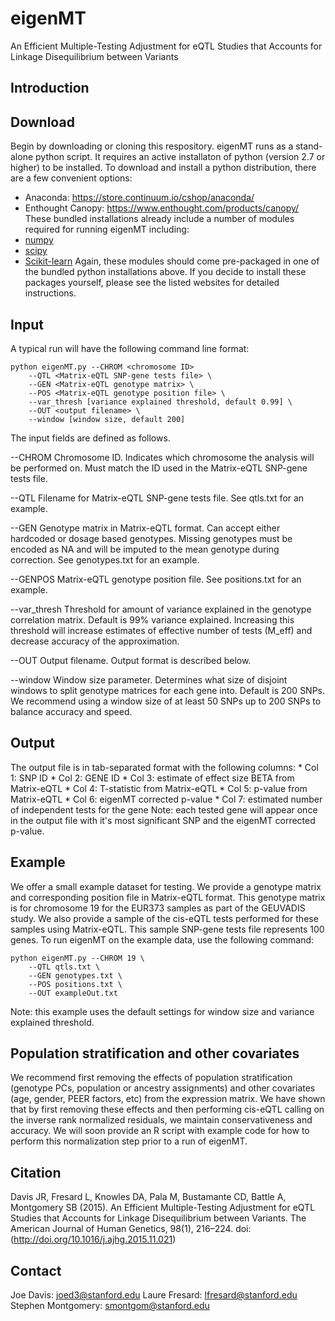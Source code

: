 # eigenMT
An Efficient Multiple-Testing Adjustment for eQTL Studies that Accounts for Linkage Disequilibrium between Variants

Introduction
------------


Download
------------
Begin by downloading or cloning this respository. eigenMT runs as a stand-alone python script. It requires an active installaton of python (version 2.7 or higher) to be installed. To download and install a python distribution, there are a few convenient options:
- Anaconda: https://store.continuum.io/cshop/anaconda/
- Enthought Canopy: https://www.enthought.com/products/canopy/
These bundled installations already include a number of modules required for running eigenMT including:
- [numpy](http://www.numpy.org/)
- [scipy](http://www.scipy.org/)
- [Scikit-learn](http://scikit-learn.org/stable/)
Again, these modules should come pre-packaged in one of the bundled python installations above. If you decide to install these packages yourself, please see the listed websites for detailed instructions.

Input
------------
A typical run will have the following command line format:
```
python eigenMT.py --CHROM <chromosome ID>
	--QTL <Matrix-eQTL SNP-gene tests file> \
	--GEN <Matrix-eQTL genotype matrix> \
	--POS <Matrix-eQTL genotype position file> \
	--var_thresh [variance explained threshold, default 0.99] \
	--OUT <output filename> \
	--window [window size, default 200]
```

The input fields are defined as follows.

--CHROM
Chromosome ID. Indicates which chromosome the analysis will be performed on.
Must match the ID used in the Matrix-eQTL SNP-gene tests file.

--QTL
Filename for Matrix-eQTL SNP-gene tests file.
See qtls.txt for an example.

--GEN
Genotype matrix in Matrix-eQTL format. Can accept either hardcoded or dosage based genotypes. 
Missing genotypes must be encoded as NA and will be imputed to the mean genotype during correction.
See genotypes.txt for an example.

--GENPOS
Matrix-eQTL genotype position file.
See positions.txt for an example.

--var_thresh
Threshold for amount of variance explained in the genotype correlation matrix. 
Default is 99% variance explained. Increasing this threshold will increase estimates of effective number of tests (M_eff) and decrease accuracy of the approximation. 

--OUT
Output filename. Output format is described below.

--window
Window size parameter. Determines what size of disjoint windows to split genotype matrices for each gene into.
Default is 200 SNPs. We recommend using a window size of at least 50 SNPs up to 200 SNPs to balance accuracy and speed.

Output
------------
The output file is in tab-separated format with the following columns:
	* Col 1: SNP ID
	* Col 2: GENE ID
	* Col 3: estimate of effect size BETA from Matrix-eQTL
	* Col 4: T-statistic from Matrix-eQTL
	* Col 5: p-value from Matrix-eQTL
	* Col 6: eigenMT corrected p-value
	* Col 7: estimated number of independent tests for the gene
Note: each tested gene will appear once in the output file with it's most significant SNP and the eigenMT corrected p-value.


Example
------------
We offer a small example dataset for testing. We provide a genotype matrix and corresponding position file in Matrix-eQTL format. This genotype matrix is for chromosome 19 for the EUR373 samples as part of the GEUVADIS study. We also provide a sample of the cis-eQTL tests performed for these samples using Matrix-eQTL. This sample SNP-gene tests file represents 100 genes. To run eigenMT on the example data, use the following command:
```
python eigenMT.py --CHROM 19 \
	--QTL qtls.txt \
	--GEN genotypes.txt \
	--POS positions.txt \
	--OUT exampleOut.txt
```
Note: this example uses the default settings for window size and variance explained threshold.


Population stratification and other covariates
------------
We recommend first removing the effects of population stratification (genotype PCs, population or ancestry assignments) and other covariates (age, gender, PEER factors, etc) from the expression matrix. We have shown that by first removing these effects and then performing cis-eQTL calling on the inverse rank normalized residuals, we maintain conservativeness and accuracy. We will soon provide an R script with example code for how to perform this normalization step prior to a run of eigenMT. 


Citation
------------
Davis JR, Fresard L, Knowles DA, Pala M, Bustamante CD, Battle A, Montgomery SB (2015). An Efficient Multiple-Testing Adjustment for eQTL Studies that Accounts for Linkage Disequilibrium between Variants. The American Journal of Human Genetics, 98(1), 216–224. doi: (http://doi.org/10.1016/j.ajhg.2015.11.021)

Contact
------------
Joe Davis: joed3@stanford.edu
Laure Fresard: lfresard@stanford.edu
Stephen Montgomery: smontgom@stanford.edu
